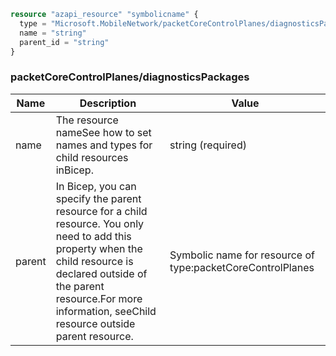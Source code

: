 ```terraform
resource "azapi_resource" "symbolicname" {
  type = "Microsoft.MobileNetwork/packetCoreControlPlanes/diagnosticsPackages@2023-09-01"
  name = "string"
  parent_id = "string"
}

```

### packetCoreControlPlanes/diagnosticsPackages

| Name | Description | Value |
|-|-|-|
| name | The resource nameSee how to set names and types for child resources inBicep. | string (required) |
| parent | In Bicep, you can specify the parent resource for a child resource. You only need to add this property when the child resource is declared outside of the parent resource.For more information, seeChild resource outside parent resource. | Symbolic name for resource of type:packetCoreControlPlanes |


